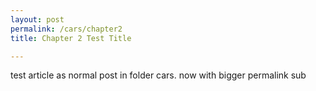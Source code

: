```yaml
---
layout: post
permalink: /cars/chapter2
title: Chapter 2 Test Title

---
```


test article as normal post in folder cars. now with bigger permalink sub
